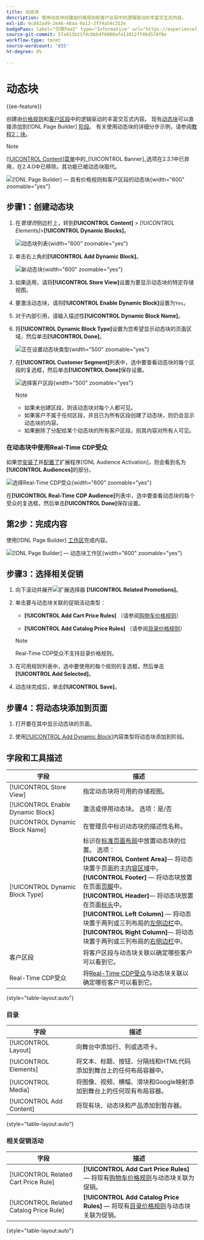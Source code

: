```yaml
---
title: 动态块
description: 使用动态块创建由价格规则和客户区段中的逻辑驱动的丰富交互式内容。
exl-id: 0c842ad9-2e46-48aa-9a12-2f74a54c352e
badgePaas: label="仅限PaaS" type="Informative" url="https://experienceleague.adobe.com/en/docs/commerce/user-guides/product-solutions" tooltip="仅适用于云项目(Adobe管理的PaaS基础架构)和内部部署项目上的Adobe Commerce 。"
source-git-commit: 57a913b21f4cbbb4f0800afe13012ff46d578f8e
workflow-type: tm+mt
source-wordcount: '655'
ht-degree: 0%

---
```


# 动态块

{{ee-feature}}

创建由[价格规则](../merchandising-promotions/introduction.md#price-rules)和[客户区段](../customers/customer-segments.md)中的逻辑驱动的丰富交互式内容。 现有[动态块](../page-builder/dynamic-block.md)可以直接添加到[!DNL Page Builder] [阶段](../page-builder/workspace.md)。 有关使用动态块的详细分步示例，请参阅[教程2：块](../page-builder/2-blocks.md)。

>[!NOTE]
>
>[[!UICONTROL Content]菜单](content-menu.md)中的&#x200B;_[!UICONTROL Banner]_选项在2.3.1中已弃用，在2.4.0中已移除。其功能已被动态块取代。

![[!DNL Page Builder] — 具有价格规则和客户区段的动态块](../page-builder/assets/pb-tutorial2-dynamic-block-storefront.png){width="600" zoomable="yes"}

## 步骤1：创建动态块

1. 在&#x200B;_管理员_&#x200B;侧边栏上，转到&#x200B;**[!UICONTROL Content]** > _[!UICONTROL Elements]_>**[!UICONTROL Dynamic Blocks]**。

   ![动态块列表](../page-builder/assets/pb-tutorial2-block-dynamic-add.png){width="600" zoomable="yes"}

1. 单击右上角的&#x200B;**[!UICONTROL Add Dynamic Block]**。

   ![新动态块](../page-builder/assets/pb-tutorial2-block-dynamic-new.png){width="600" zoomable="yes"}

1. 如果适用，请将&#x200B;**[!UICONTROL Store View]**&#x200B;设置为要显示动态块的特定存储视图。

1. 要激活动态块，请将&#x200B;**[!UICONTROL Enable Dynamic Block]**&#x200B;设置为`Yes`。

1. 对于内部引用，请输入描述性&#x200B;**[!UICONTROL Dynamic Block Name]**。

1. 将&#x200B;**[!UICONTROL Dynamic Block Type]**&#x200B;设置为您希望显示动态块的页面区域，然后单击&#x200B;**[!UICONTROL Done]**。

   ![正在设置动态块类型](../page-builder/assets/pb-dynamic-block-type.png){width="500" zoomable="yes"}

1. 在&#x200B;**[!UICONTROL Customer Segment]**&#x200B;列表中，选中要查看动态块的每个区段的复选框，然后单击&#x200B;**[!UICONTROL Done]**&#x200B;保存设置。

   ![选择客户区段](../page-builder/assets/pb-dynamic-block-customer-segment.png){width="500" zoomable="yes"}

   >[!NOTE]
   >
   >- 如果未创建区段，则该动态块对每个人都可见。
   >- 如果客户不属于任何区段，并且已为所有区段创建了动态块，则仍会显示动态块的内容。
   >- 如果删除了分配给某个动态块的所有客户区段，则其内容对所有人可见。

### 在动态块中使用Real-Time CDP受众

如果您[安装了](../customers/audience-activation.md#install-the-extension)并[配置了](../customers/audience-activation.md#configure-the-extension)扩展程序[!DNL Audience Activation]，则会看到名为&#x200B;**[!UICONTROL Audiences]**&#x200B;的部分。

![选择Real-Time CDP受众](./assets/dynamic-block-rtcdp.png){width="600" zoomable="yes"}

在&#x200B;**[!UICONTROL Real-Time CDP Audience]**&#x200B;列表中，选中要查看动态块的每个受众的复选框，然后单击&#x200B;**[!UICONTROL Done]**&#x200B;保存设置。

## 第2步：完成内容

使用[!DNL Page Builder] [工作区](../page-builder/workspace.md)完成内容。

![[!DNL Page Builder] — 动态块工作区](../page-builder/assets/pb-dynamic-block-workspace.png){width="600" zoomable="yes"}

## 步骤3：选择相关促销

1. 向下滚动并展开![扩展选择器](../assets/icon-display-expand.png) **[!UICONTROL Related Promotions]**。

1. 单击要与动态块关联的促销活动类型：

   - **[!UICONTROL Add Cart Price Rules]** （请参阅[购物车价格规则](../merchandising-promotions/price-rules-cart.md)）

   - **[!UICONTROL Add Catalog Price Rules]** （请参阅[目录价格规则](../merchandising-promotions/price-rules-catalog.md)）

   >[!NOTE]
   >
   >Real-Time CDP受众不支持目录价格规则。

1. 在可用规则列表中，选中要使用的每个规则的复选框，然后单击&#x200B;**[!UICONTROL Add Selected]**。

1. 动态块完成后，单击&#x200B;**[!UICONTROL Save]**。

## 步骤4：将动态块添加到页面

1. 打开要在其中显示动态块的页面。

1. 使用[[!UICONTROL Add Dynamic Block]](../page-builder/dynamic-block.md)内容类型将动态块添加到阶段。

## 字段和工具描述

| 字段 | 描述 |
|--- |--- |
| [!UICONTROL Store View] | 指定动态块将可用的存储视图。 |
| [!UICONTROL Enable Dynamic Block] | 激活或停用动态块。 选项：是/否 |
| [!UICONTROL Dynamic Block Name] | 在管理员中标识动态块的描述性名称。 |
| [!UICONTROL Dynamic Block Type] | 标识在[标准页面布局](layout-updates.md)中放置动态块的位置。 选项： <br/>**[!UICONTROL Content Area]**— 将动态块置于页面的主[内容区域](layout-updates.md)中。<br/>**[!UICONTROL Footer]** — 将动态块放置在页面[页脚](page-setup.md#footer)中。 <br/>**[!UICONTROL Header]**— 将动态块放置在页面[标头](page-setup.md#header)中。<br/>**[!UICONTROL Left Column]** — 将动态块置于两列或三列布局的[左侧边栏](page-layout.md#standard-page-layouts)中。 <br/>**[!UICONTROL Right Column]**— 将动态块置于两列或三列布局的[右侧边栏](page-layout.md#standard-page-layouts)中。 |
| 客户区段 | 将客户区段与动态块关联以确定哪些客户可以看到它。 |
| Real-Time CDP受众 | 将[Real-Time CDP受众](../customers/audience-activation.md)与动态块关联以确定哪些客户可以看到它。 |

{style="table-layout:auto"}

### 目录

| 字段 | 描述 |
|--- |--- |
| [!UICONTROL Layout] | 向舞台中添加行、列或选项卡。 |
| [!UICONTROL Elements] | 将文本、标题、按钮、分隔线和HTML代码添加到舞台上的任何布局容器中。 |
| [!UICONTROL Media] | 将图像、视频、横幅、滑块和Google映射添加到舞台上的任何现有布局容器。 |
| [!UICONTROL Add Content] | 将现有块、动态块和产品添加到暂存器。 |

{style="table-layout:auto"}

### 相关促销活动

| 字段 | 描述 |
|--- |--- |
| [!UICONTROL Related Cart Price Rule] | **[!UICONTROL Add Cart Price Rules]** — 将现有[购物车价格规则](../merchandising-promotions/price-rules-cart.md)与动态块关联为促销。 |
| [!UICONTROL Related Catalog Price Rule] | **[!UICONTROL Add Catalog Price Rules]** — 将现有[目录价格规则](../merchandising-promotions/price-rules-catalog.md)与动态块关联为促销。 |

{style="table-layout:auto"}
